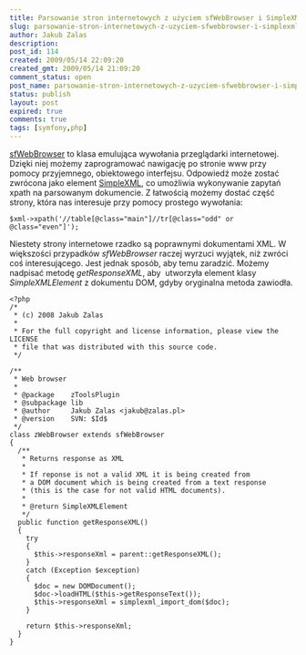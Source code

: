 ```yaml
---
title: Parsowanie stron internetowych z użyciem sfWebBrowser i SimpleXML
slug: parsowanie-stron-internetowych-z-uzyciem-sfwebbrowser-i-simplexml
author: Jakub Zalas
description: 
post_id: 114
created: 2009/05/14 22:09:20
created_gmt: 2009/05/14 21:09:20
comment_status: open
post_name: parsowanie-stron-internetowych-z-uzyciem-sfwebbrowser-i-simplexml
status: publish
layout: post
expired: true
comments: true
tags: [symfony,php]
---
```


[sfWebBrowser](http://www.symfony-project.org/plugins/sfWebBrowserPlugin) to klasa emulująca wywołania przeglądarki internetowej. Dzięki niej możemy zaprogramować nawigację po stronie www przy pomocy przyjemnego, obiektowego interfejsu. Odpowiedź może zostać zwrócona jako element [SimpleXML](http://pl2.php.net/simplexml), co umożliwia wykonywanie zapytań xpath na parsowanym dokumencie. Z łatwością możemy dostać część strony, która nas interesuje przy pomocy prostego wywołania:
    
    
    $xml->xpath('//table[@class="main"]//tr[@class="odd" or @class="even"]');

Niestety strony internetowe rzadko są poprawnymi dokumentami XML. W większości przypadków _sfWebBrowser_ raczej wyrzuci wyjątek, niż zwróci coś interesującego. Jest jednak sposób, aby temu zaradzić. Możemy nadpisać metodę _getResponseXML_, aby  utworzyła element klasy _SimpleXMLElement_ z dokumentu DOM, gdyby oryginalna metoda zawiodła. 
    
    
    <?php
    /*
     * (c) 2008 Jakub Zalas
     *
     * For the full copyright and license information, please view the LICENSE
     * file that was distributed with this source code.
     */
    
    /**
     * Web browser
     *
     * @package    zToolsPlugin
     * @subpackage lib
     * @author     Jakub Zalas <jakub@zalas.pl>
     * @version    SVN: $Id$
     */
    class zWebBrowser extends sfWebBrowser
    {
      /**
       * Returns response as XML
       *
       * If reponse is not a valid XML it is being created from
       * a DOM document which is being created from a text response
       * (this is the case for not valid HTML documents).
       *
       * @return SimpleXMLElement
       */
      public function getResponseXML()
      {
        try
        {
          $this->responseXml = parent::getResponseXML();
        }
        catch (Exception $exception)
        {
          $doc = new DOMDocument();
          $doc->loadHTML($this->getResponseText());
          $this->responseXml = simplexml_import_dom($doc);
        }
    
        return $this->responseXml;
      }
    }
